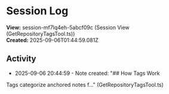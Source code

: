 # Session Log

**View:** session-mf7lq4eh-5abcf09c (Session View (GetRepositoryTagsTool.ts))  
**Created:** 2025-09-06T01:44:59.081Z

## Activity

<!-- Activity entries will be added here as notes are created -->
- 2025-09-06 20:44:59 - Note created: "## How Tags Work

Tags categorize anchored notes f..." (GetRepositoryTagsTool.ts)

